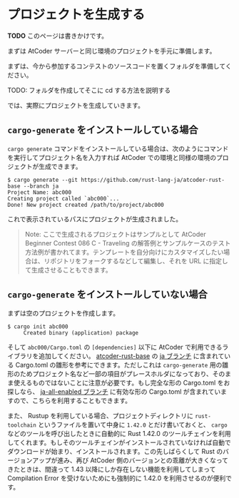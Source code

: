 <!-- -*- coding:utf-8-unix -*- -->

# プロジェクトを生成する

**TODO** このページは書きかけです。

まずは AtCoder サーバーと同じ環境のプロジェクトを手元に準備します。

まずは、今から参加するコンテストのソースコードを置くフォルダを準備してください。

TODO: フォルダを作成してそこに cd する方法を説明する

では、実際にプロジェクトを生成していきます。

## `cargo-generate` をインストールしている場合

`cargo generate` コマンドをインストールしている場合は、次のようにコマンドを実行してプロジェクト名を入力すれば AtCoder での環境と同様の環境のプロジェクトが生成できます。

```console
$ cargo generate --git https://github.com/rust-lang-ja/atcoder-rust-base --branch ja
Project Name: abc000
Creating project called `abc000`...
Done! New project created /path/to/project/abc000
```

これで表示されているパスにプロジェクトが生成されました。

> Note: ここで生成されるプロジェクトはサンプルとして AtCoder Beginner Contest 086 C - Traveling の解答例とサンプルケースのテスト方法例が書かれてます。テンプレートを自分向けにカスタマイズしたい場合は、リポジトリをフォークするなどして編集し、それを URL に指定して生成させることもできます。

## `cargo-generate` をインストールしていない場合

まずは空のプロジェクトを作成します。

```
$ cargo init abc000
     Created binary (application) package
```

そして `abc000/Cargo.toml` の `[dependencies]` 以下に AtCoder で利用できるライブラリを追加してください。 [atcoder-rust-base](https://github.com/rust-lang-ja/atcoder-rust-base) の [ja ブランチ](https://github.com/rust-lang-ja/atcoder-rust-base/tree/ja) に含まれている Cargo.toml の雛形を参考にできます。ただしこれは `cargo-generate` 用の雛形のためプロジェクト名など一部の項目がプレースホルダになっており、そのまま使えるものではないことに注意が必要です。もし完全な形の Cargo.toml をお探しなら、 [ja-all-enabled ブランチ](https://github.com/rust-lang-ja/atcoder-rust-base/tree/ja-all-enabled) に有効な形の Cargo.toml が含まれていますので、こちらを利用することもできます。

また、 Rustup を利用している場合、プロジェクトディレクトリに `rust-toolchain` というファイルを置いて中身に `1.42.0` とだけ書いておくと、 `cargo` などのツールを呼び出したときに自動的に Rust 1.42.0 のツールチェインを利用してくれます。もしそのツールチェインがインストールされていなければ自動でダウンロードが始まり、インストールされます。この先しばらくして Rust のバージョンアップが進み、再び AtCoder 側のバージョンとの乖離が大きくなってきたときは、間違って 1.43 以降にしか存在しない機能を利用してしまって Compilation Error を受けないためにも強制的に 1.42.0 を利用させるのが便利です。
